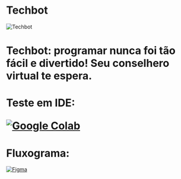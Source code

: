 # Techbot
![Techbot](https://raw.githubusercontent.com/ppmalta/Techbot/d3808822746b4e1ccf56dc7b7d1743eb37bdc764/Techbot.svg)
<h1>Techbot: programar nunca foi tão fácil e divertido! Seu conselhero virtual te espera.<h1>
 Teste em IDE:
  
[![Google Colab](https://img.shields.io/badge/Colab-%23000000?style=for-the-badge&logo=googlecolab&logoColor=%23F9AB00&logoSize=auto&labelColor=rgba&color=%230d0e0d)](https://colab.research.google.com/drive/13s7Yl_F1jbKpQU4mk4iO5Ss--c-z70VT?usp=sharing) 
  
# Fluxograma:

[![Figma](https://img.shields.io/badge/figma-%23F24E1E.svg?style=for-the-badge&logo=figma&logoColor=white)](https://www.figma.com/board/u17qU3kdVFHs1CLjdEsWGr/ChatBot-Tech?node-id=0-1&t=iUiqyxkIlpfCEbcj-1)
